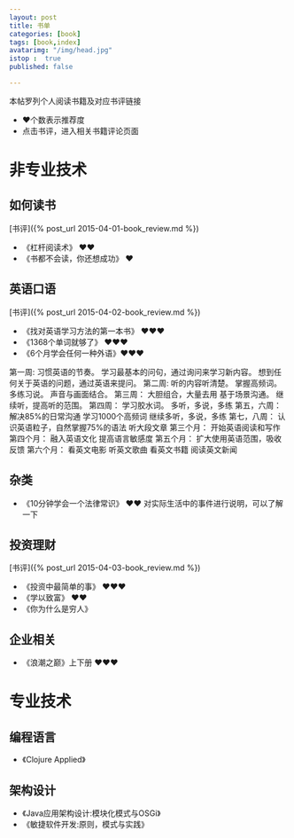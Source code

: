 ```yaml
---
layout: post
title: 书单
categories: [book]
tags: [book,index]
avatarimg: "/img/head.jpg"
istop :  true
published: false

---
```


<!-- more -->

本帖罗列个人阅读书籍及对应书评链接

- &hearts;个数表示推荐度
- 点击书评，进入相关书籍评论页面

# 非专业技术

## 如何读书 

[书评]({% post_url 2015-04-01-book_review.md %})

-  《杠杆阅读术》   &hearts;&hearts;  
-  《书都不会读，你还想成功》 &hearts; 

## 英语口语

[书评]({% post_url 2015-04-02-book_review.md %})

-  《找对英语学习方法的第一本书》  &hearts;&hearts;&hearts; 
- 《1368个单词就够了》  &hearts;&hearts;&hearts;
- 《6个月学会任何一种外语》&hearts;&hearts;&hearts;

第一周:
习惯英语的节奏。
学习最基本的问句，通过询问来学习新内容。
想到任何关于英语的问题，通过英语来提问。
第二周:
听的内容听清楚。
掌握高频词。
多练习说。
声音与画面结合。
第三周：
大胆组合，大量去用
基于场景沟通。
继续听，提高听的范围。
第四周：
学习胶水词。
多听，多说，多练
第五，六周：
解决85%的日常沟通
学习1000个高频词
继续多听，多说，多练
第七，八周：
认识英语粒子，自然掌握75%的语法
听大段文章
第三个月：
开始英语阅读和写作
第四个月：
融入英语文化
提高语言敏感度
第五个月：
扩大使用英语范围，吸收反馈
第六个月：
看英文电影
听英文歌曲
看英文书籍
阅读英文新闻


## 杂类

- 《10分钟学会一个法律常识》 &hearts;&hearts;
对实际生活中的事件进行说明，可以了解一下

## 投资理财

[书评]({% post_url 2015-04-03-book_review.md %})

- 《投资中最简单的事》        &hearts;&hearts;&hearts; 
- 《学以致富》        &hearts;&hearts;  
- 《你为什么是穷人》

## 企业相关

- 《浪潮之巅》上下册        &hearts;&hearts;&hearts;

# 专业技术

## 编程语言

- 《Clojure Applied》

## 架构设计

- 《Java应用架构设计:模块化模式与OSGi》
- 《敏捷软件开发:原则，模式与实践》

